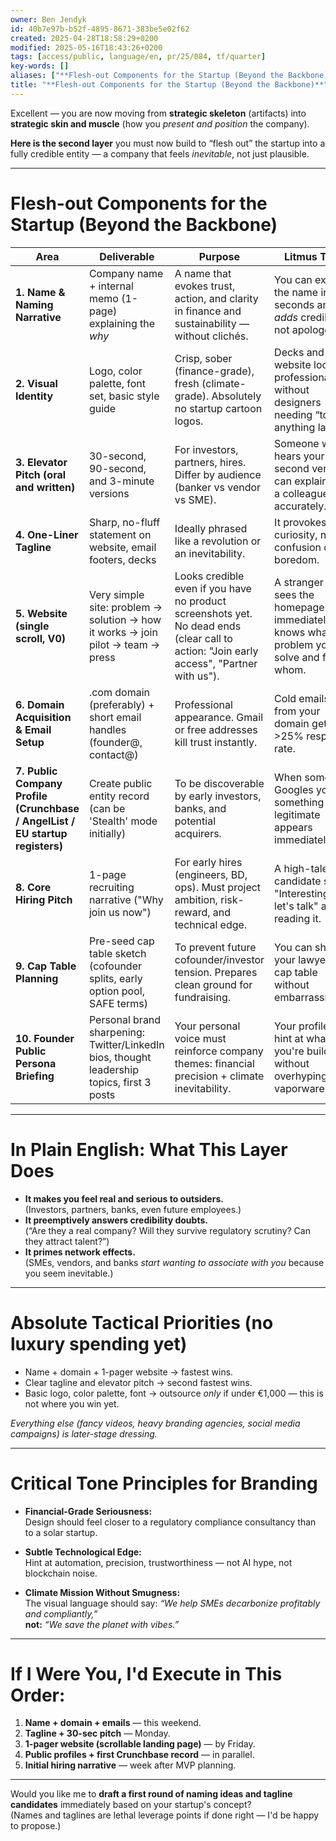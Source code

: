```yaml
---
owner: Ben Jendyk
id: 40b7e97b-b52f-4895-8671-383be5e02f62
created: 2025-04-28T18:58:29+0200
modified: 2025-05-16T18:43:26+0200
tags: [access/public, language/en, pr/25/084, tf/quarter]
key-words: []
aliases: ["**Flesh-out Components for the Startup (Beyond the Backbone)**"]
title: "**Flesh-out Components for the Startup (Beyond the Backbone)**"
---
```


Excellent — you are now moving from **strategic skeleton** (artifacts) into **strategic skin and muscle** (how you *present and position* the company).

**Here is the second layer** you must now build to “flesh out” the startup into a fully credible entity — a company that feels *inevitable*, not just plausible.

---

# **Flesh-out Components for the Startup (Beyond the Backbone)**

| Area | Deliverable | Purpose | Litmus Test |
|------|-------------|---------|-------------|
| **1. Name & Naming Narrative** | Company name + internal memo (1-page) explaining the *why* | A name that evokes trust, action, and clarity in finance and sustainability — without clichés. | You can explain the name in 20 seconds and it *adds* credibility, not apologetics. |
| **2. Visual Identity** | Logo, color palette, font set, basic style guide | Crisp, sober (finance-grade), fresh (climate-grade). Absolutely no startup cartoon logos. | Decks and website look professional without designers needing “to fix” anything later. |
| **3. Elevator Pitch (oral and written)** | 30-second, 90-second, and 3-minute versions | For investors, partners, hires. Differ by audience (banker vs vendor vs SME). | Someone who hears your 30-second version can explain it to a colleague accurately. |
| **4. One-Liner Tagline** | Sharp, no-fluff statement on website, email footers, decks | Ideally phrased like a revolution or an inevitability. | It provokes curiosity, not confusion or boredom. |
| **5. Website (single scroll, V0)** | Very simple site: problem → solution → how it works → join pilot → team → press | Looks credible even if you have no product screenshots yet. No dead ends (clear call to action: "Join early access", "Partner with us"). | A stranger who sees the homepage immediately knows what problem you solve and for whom. |
| **6. Domain Acquisition & Email Setup** | .com domain (preferably) + short email handles (founder@, contact@) | Professional appearance. Gmail or free addresses kill trust instantly. | Cold emails from your domain get >25% response rate. |
| **7. Public Company Profile (Crunchbase / AngelList / EU startup registers)** | Create public entity record (can be 'Stealth' mode initially) | To be discoverable by early investors, banks, and potential acquirers. | When someone Googles you, something legitimate appears immediately. |
| **8. Core Hiring Pitch** | 1-page recruiting narrative ("Why join us now") | For early hires (engineers, BD, ops). Must project ambition, risk-reward, and technical edge. | A high-talent candidate says, "Interesting, let's talk" after reading it. |
| **9. Cap Table Planning** | Pre-seed cap table sketch (cofounder splits, early option pool, SAFE terms) | To prevent future cofounder/investor tension. Prepares clean ground for fundraising. | You can show your lawyer the cap table without embarrassment. |
| **10. Founder Public Persona Briefing** | Personal brand sharpening: Twitter/LinkedIn bios, thought leadership topics, first 3 posts | Your personal voice must reinforce company themes: financial precision + climate inevitability. | Your profiles hint at what you're building without overhyping vaporware. |

---

# **In Plain English: What This Layer Does**

- **It makes you feel real and serious to outsiders.**  
  (Investors, partners, banks, even future employees.)
- **It preemptively answers credibility doubts.**  
  (“Are they a real company? Will they survive regulatory scrutiny? Can they attract talent?”)
- **It primes network effects.**  
  (SMEs, vendors, and banks *start wanting to associate with you* because you seem inevitable.)

---

# **Absolute Tactical Priorities (no luxury spending yet)**

- Name + domain + 1-pager website → fastest wins.  
- Clear tagline and elevator pitch → second fastest wins.  
- Basic logo, color palette, font → outsource *only* if under €1,000 — this is not where you win yet.

*Everything else (fancy videos, heavy branding agencies, social media campaigns) is later-stage dressing.*

---

# **Critical Tone Principles for Branding**

- **Financial-Grade Seriousness:**  
  Design should feel closer to a regulatory compliance consultancy than to a solar startup.
  
- **Subtle Technological Edge:**  
  Hint at automation, precision, trustworthiness — not AI hype, not blockchain noise.
  
- **Climate Mission Without Smugness:**  
  The visual language should say: *“We help SMEs decarbonize profitably and compliantly,”*  
  **not:** *“We save the planet with vibes.”*

---

# **If I Were You, I'd Execute in This Order:**

1. **Name + domain + emails** — this weekend.  
2. **Tagline + 30-sec pitch** — Monday.  
3. **1-pager website (scrollable landing page)** — by Friday.  
4. **Public profiles + first Crunchbase record** — in parallel.  
5. **Initial hiring narrative** — week after MVP planning.

---

Would you like me to **draft a first round of naming ideas and tagline candidates** immediately based on your startup's concept?  
(Names and taglines are lethal leverage points if done right — I'd be happy to propose.)